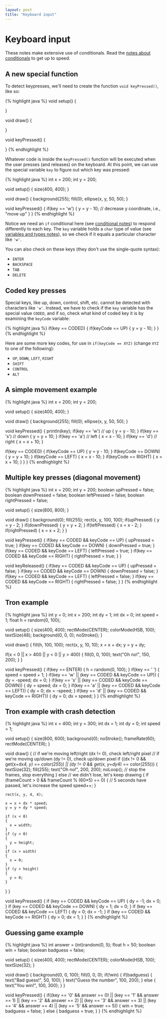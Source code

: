 ```yaml
---
layout: post
title: "Keyboard input"
---
```


# Keyboard input

These notes make extensive use of conditionals. Read the
[notes about conditionals](/guides/2014-09-01-conditionals.html) to
get up to speed.

## A new special function

To detect keypresses, we'll need to create the function
`void keyPressed()`, like so:

{% highlight java %}
void setup()
{

}

void draw()
{

}

void keyPressed()
{

}
{% endhighlight %}

Whatever code is inside the `keyPressed()` function will be executed
when the user presses (and releases) on the keyboard. At this point,
we can use the special variable `key` to figure out which key was
pressed:

{% highlight java %}
int x = 200;
int y = 200;

void setup()
{
  size(400, 400);
}

void draw()
{
  background(255);
  fill(0);
  ellipse(x, y, 50, 50);
}

void keyPressed()
{
  if(key == 'w')
  {
    y = y - 10;  // decrease y coordinate, i.e., "move up"
  }
}
{% endhighlight %}

Notice we need an `if` conditional here (see
[conditional notes](/guides/2014-09-01-keyboard-input.html)) to
respond differently to each key. The `key` variable holds a `char`
type of value (see
[variables and types notes](/guides/2014-08-29-variables-types.html)),
so we check if it equals a particular character like `'w'`.

You can also check on these keys (they don't use the single-quote
syntax):

- `ENTER`
- `BACKSPACE`
- `TAB`
- `DELETE`

## Coded key presses

Special keys, like up, down, control, shift, etc. cannot be detected
with characters like `'w'`. Instead, we have to check if the `key`
variable has the special value `CODED`, and if so, check what kind of
coded key it is by examining the `keyCode` variable:

{% highlight java %}
if(key == CODED)
{
  if(keyCode == UP)
  {
    y = y - 10;
  }
}
{% endhighlight %}

Here are some more key codes, for use in `if(keyCode == XYZ)` (change
`XYZ` to one of the following):

- `UP`, `DOWN`, `LEFT`, `RIGHT`
- `SHIFT`
- `CONTROL`
- `ALT`

## A simple movement example

{% highlight java %}
int x = 200;
int y = 200;

void setup()
{
  size(400, 400);
}

void draw()
{
  background(255);
  fill(0);
  ellipse(x, y, 50, 50);
}

void keyPressed()
{
  println(key);
  if(key == 'w') // up
  {
    y = y - 10;
  }
  if(key == 's') // down
  {
    y = y + 10;
  }
  if(key == 'a') // left
  {
    x = x - 10;
  }
  if(key == 'd') // right
  {
    x = x + 10;
  }
  
  if(key == CODED)
  {
    if(keyCode == UP)
    {
      y = y - 10;
    }
    if(keyCode == DOWN)
    {
      y = y + 10;
    }
    if(keyCode == LEFT)
    {
      x = x - 10;
    }
    if(keyCode == RIGHT)
    {
      x = x + 10;
    }
  }
}
{% endhighlight %}

## Multiple key presses (diagonal movement)

{% highlight java %}
int x = 200;
int y = 200;
boolean upPressed = false;
boolean downPressed = false;
boolean leftPressed = false;
boolean rightPressed = false;

void setup()
{
  size(800, 800);
}

void draw()
{
  background(0);
  fill(255);
  rect(x, y, 100, 100);
  if(upPressed)
  {
    y = y - 2;
  }
  if(downPressed)
  {
    y = y + 2;
  }
  if(leftPressed)
  {
    x = x - 2;
  }
  if(rightPressed)
  {
    x = x + 2;
  }
}

void keyPressed()
{
  if(key == CODED && keyCode == UP)
  {
    upPressed = true;
  }
  if(key == CODED && keyCode == DOWN)
  {
    downPressed = true;
  }
  if(key == CODED && keyCode == LEFT)
  {
    leftPressed = true;
  }
  if(key == CODED && keyCode == RIGHT)
  {
    rightPressed = true;
  }
}

void keyReleased()
{
  if(key == CODED && keyCode == UP)
  {
    upPressed = false;
  }
  if(key == CODED && keyCode == DOWN)
  {
    downPressed = false;
  }
  if(key == CODED && keyCode == LEFT)
  {
    leftPressed = false;
  }
  if(key == CODED && keyCode == RIGHT)
  {
    rightPressed = false;
  }
}
{% endhighlight %}

## Tron example

{% highlight java %}
int y = 0;
int x = 200;
int dy = 1;
int dx = 0;
int speed = 1;
float h = random(0, 100);

void setup()
{
  size(400, 400);
  rectMode(CENTER);
  colorMode(HSB, 100);
  textSize(48);
  background(0, 0, 0);
  noStroke();
}

void draw()
{
  fill(h, 100, 100);
  rect(x, y, 10, 10);
  x = x + dx;
  y = y + dy;
  
  if(x < 0 || x > 400 || y < 0 || y > 400)
  {
    fill(0, 0, 100);
    text("Oh no!", 150, 200);
  }
}

void keyPressed()
{
  if(key == ENTER)
  {
    h = random(0, 100);
  }
  if(key == ' ')
  {
    speed = speed + 1;
  }
  if(key == 'w' || (key == CODED && keyCode == UP))
  {
    dy = -speed;
    dx = 0;
  }
  if(key == 's' || (key == CODED && keyCode == DOWN))
  {
    dy = speed;
    dx = 0;
  }
  if(key == 'a' || (key == CODED && keyCode == LEFT))
  {
    dy = 0;
    dx = -speed;
  }
  if(key == 'd' || (key == CODED && keyCode == RIGHT))
  {
    dy = 0;
    dx = speed;
  }
}
{% endhighlight %}

## Tron example with crash detection

{% highlight java %}
int x = 400;
int y = 300;
int dx = 1;
int dy = 0;
int speed = 1;

void setup()
{
  size(800, 600);
  background(0);
  noStroke();
  frameRate(60);
  rectMode(CENTER);
}

void draw()
{
  // if we're moving left/right (dx != 0), check left/right pixel
  // if we're moving up/down (dy != 0), check up/down pixel
  if ((dx != 0 && get(x+dx*4, y) == color(255))
    || (dy != 0 && get(x, y+dy*4) == color(255)))
  {
    textSize(32);
    fill(255);
    text("Oh no!", 200, 200);
    noLoop(); // stop the frames, stop everything
  }
  else  // we didn't lose, let's keep drawing
  {
    if (frameCount > 0 && frameCount % (60*5) == 0)
    {
      // 5 seconds have passed, let's increase the speed
      speed++;
    }

    rect(x, y, 4, 4);

    x = x + dx * speed;
    y = y + dy * speed;

    if (x < 0)
    {
      x = width;
    }
    if (y < 0)
    {
      y = height;
    }
    if (x > width)
    {
      x = 0;
    }
    if (y > height)
    {
      y = 0;
    }
  }
}

void keyPressed()
{
  if (key == CODED && keyCode == UP)
  {
    dy = -1;
    dx = 0;
  }
  if (key == CODED && keyCode == DOWN)
  {
    dy = 1;
    dx = 0;
  }
  if (key == CODED && keyCode == LEFT)
  {
    dy = 0;
    dx = -1;
  }
  if (key == CODED && keyCode == RIGHT)
  {
    dy = 0;
    dx = 1;
  }
}
{% endhighlight %}

## Guessing game example

{% highlight java %}
int answer = (int)random(0, 5);
float h = 50;
boolean win = false;
boolean badguess = false;

void setup()
{
  size(400, 400);
  rectMode(CENTER);
  colorMode(HSB, 100);
  textSize(32);
}

void draw()
{
  background(0, 0, 100);
  fill(0, 0, 0);
  if(!win)
  {
    if(badguess)
    {
      text("Bad guess!", 50, 100);
    }
    text("Guess the number", 100, 200);
  }
  else
  {
    text("You win!", 100, 300);
  }
}

void keyPressed()
{
  if((key == '0' && answer == 0)
     || (key == '1' && answer == 1)
     || (key == '2' && answer == 2)
     || (key == '3' && answer == 3)
     || (key == '4' && answer == 4)
     || (key == '5' && answer == 5))
  {
    win = true;
    badguess = false;
  }
  else
  {
    badguess = true;
  }
}
{% endhighlight %}
